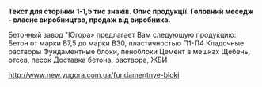 
__Текст для сторінки 1-1,5 тис знаків. 
Опис продукції. Головний меседж - власне виробництво, продаж від виробника.__

Бетонный завод "Югора» предлагает Вам следующую продукцию:
    Бетон от марки В7,5 до марки В30, пластичностью П1-П4
    Кладочные растворы
    Фундаментные блоки, пеноблоки
    Цемент в мешках
    Щебень,  отсев, песок
    Доставка бетона, раствора, ЖБИ

http://www.new.yugora.com.ua/fundamentnye-bloki
